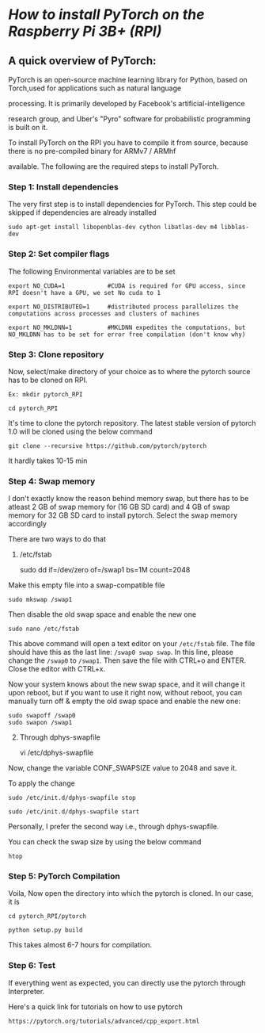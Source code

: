 # *How to install PyTorch on the Raspberry Pi 3B+ (RPI)*

## A quick overview of PyTorch:  

PyTorch is an open-source machine learning library for Python, based on Torch,used for applications such as natural language

processing. It is primarily developed by Facebook's artificial-intelligence 

research group, and Uber's "Pyro" software for probabilistic programming is built on it.

To install PyTorch on the RPI you have to compile it from source, because there is no pre-compiled binary for ARMv7 / ARMhf

available. The following are the required steps to install PyTorch.


### Step 1: Install dependencies 

The very first step is to install dependencies for PyTorch. This step could be skipped if dependencies are already installed

    sudo apt-get install libopenblas-dev cython libatlas-dev m4 libblas-dev
    
### Step 2: Set compiler flags

The following Environmental variables are to be set
    
    export NO_CUDA=1            #CUDA is required for GPU access, since RPI doesn't have a GPU, we set No cuda to 1
    
    export NO_DISTRIBUTED=1     #distributed process parallelizes the computations across processes and clusters of machines
    
    export NO_MKLDNN=1          #MKLDNN expedites the computations, but NO_MKLDNN has to be set for error free compilation (don't know why)
    
### Step 3: Clone repository

Now, select/make directory of your choice as to where the pytorch source has to be cloned on RPI.

    Ex: mkdir pytorch_RPI

    cd pytorch_RPI

It's time to clone the pytorch repository. The latest stable version of pytorch 1.0 will be cloned using the below command

    git clone --recursive https://github.com/pytorch/pytorch

It hardly takes 10-15 min


### Step 4: Swap memory 

I don't exactly know the reason behind memory swap, but there has to be atleast 2 GB of swap memory for (16 GB SD card) and 4 GB of swap memory for 32 GB SD card to install pytorch. Select the swap memory accordingly

There are two ways to do that

1. /etc/fstab

    sudo dd if=/dev/zero of=/swap1 bs=1M count=2048

Make this empty file into a swap-compatible file

    sudo mkswap /swap1

Then disable the old swap space and enable the new one

    sudo nano /etc/fstab

This above command will open a text editor on your `/etc/fstab` file. The file should have this as the last line: `/swap0 swap swap`. In this line, please change the `/swap0` to `/swap1`. Then save the file with <key>CTRL</key>+<key>o</key> and <key>ENTER</key>. Close the editor with <key>CTRL</key>+<key>x</key>.

Now your system knows about the new swap space, and it will change it upon reboot, but if you want to use it right now, without reboot, you can manually turn off & empty the old swap space and enable the new one:

    sudo swapoff /swap0
    sudo swapon /swap1

2. Through dphys-swapfile

    vi /etc/dphys-swapfile
    
Now, change the variable CONF_SWAPSIZE value to 2048 and save it.

To apply the change

    sudo /etc/init.d/dphys-swapfile stop
    
    sudo /etc/init.d/dphys-swapfile start


Personally, I prefer the second way i.e., through dphys-swapfile. 

You can check the swap size by using the below command

    htop

### Step 5: PyTorch Compilation

Voila, Now open the directory into which the pytorch is cloned. In our case, it is 

    cd pytorch_RPI/pytorch

    python setup.py build

This takes almost 6-7 hours for compilation. 

### Step 6: Test

If everything went as expected, you can directly use the pytorch through Interpreter. 

Here's a quick link for tutorials on how to use pytorch 

    https://pytorch.org/tutorials/advanced/cpp_export.html
